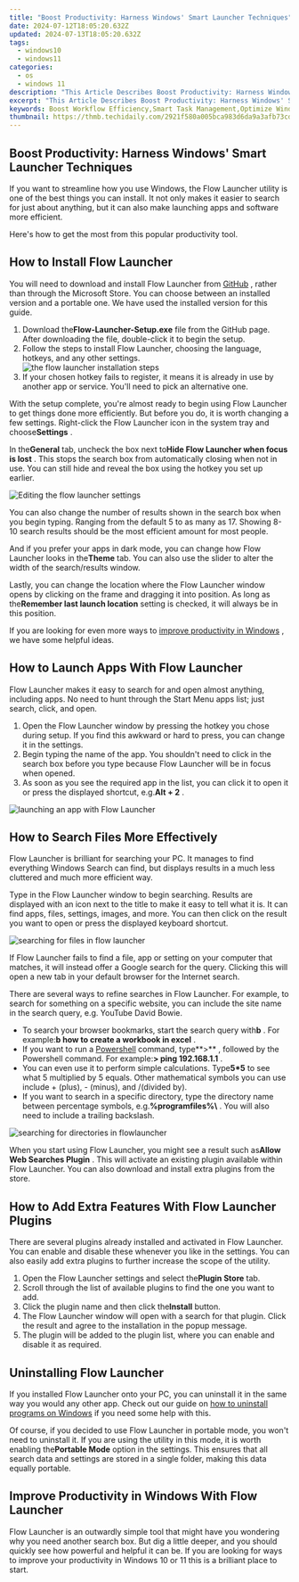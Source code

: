 ```yaml
---
title: "Boost Productivity: Harness Windows' Smart Launcher Techniques"
date: 2024-07-12T18:05:20.632Z
updated: 2024-07-13T18:05:20.632Z
tags:
  - windows10
  - windows11
categories:
  - os
  - windows 11
description: "This Article Describes Boost Productivity: Harness Windows' Smart Launcher Techniques"
excerpt: "This Article Describes Boost Productivity: Harness Windows' Smart Launcher Techniques"
keywords: Boost Workflow Efficiency,Smart Task Management,Optimize Windows Routines,Enhance Productivity Tools,Master Launcher Techniques,Streamline Desktop Setup,Improve Task Automation
thumbnail: https://thmb.techidaily.com/2921f580a005bca983d6da9a3afb73cd46b3297303a92739f51d69c3aa21056e.jpg
---
```


## Boost Productivity: Harness Windows' Smart Launcher Techniques

 If you want to streamline how you use Windows, the Flow Launcher utility is one of the best things you can install. It not only makes it easier to search for just about anything, but it can also make launching apps and software more efficient.

Here's how to get the most from this popular productivity tool.

## How to Install Flow Launcher

 You will need to download and install Flow Launcher from [GitHub](https://github.com/Flow-Launcher/Flow.Launcher/releases/tag/v1.9.5) , rather than through the Microsoft Store. You can choose between an installed version and a portable one. We have used the installed version for this guide.

1. Download the**Flow-Launcher-Setup.exe** file from the GitHub page. After downloading the file, double-click it to begin the setup.
2. Follow the steps to install Flow Launcher, choosing the language, hotkeys, and any other settings.  
![the flow launcher installation steps](https://static1.makeuseofimages.com/wordpress/wp-content/uploads/2022/12/flowlauncher-install.jpg)
3. If your chosen hotkey fails to register, it means it is already in use by another app or service. You'll need to pick an alternative one.

 With the setup complete, you're almost ready to begin using Flow Launcher to get things done more efficiently. But before you do, it is worth changing a few settings. Right-click the Flow Launcher icon in the system tray and choose**Settings** .

 In the**General** tab, uncheck the box next to**Hide Flow Launcher when focus is lost** . This stops the search box from automatically closing when not in use. You can still hide and reveal the box using the hotkey you set up earlier.

![Editing the flow launcher settings](https://static1.makeuseofimages.com/wordpress/wp-content/uploads/2022/12/flowlauncher-settings.jpg)

 You can also change the number of results shown in the search box when you begin typing. Ranging from the default 5 to as many as 17\. Showing 8-10 search results should be the most efficient amount for most people.

 And if you prefer your apps in dark mode, you can change how Flow Launcher looks in the**Theme** tab. You can also use the slider to alter the width of the search/results window.

 Lastly, you can change the location where the Flow Launcher window opens by clicking on the frame and dragging it into position. As long as the**Remember last launch location** setting is checked, it will always be in this position.

 If you are looking for even more ways to [improve productivity in Windows](https://www.makeuseof.com/set-up-windows-pc-maximum-productivity/) , we have some helpful ideas.

## How to Launch Apps With Flow Launcher

 Flow Launcher makes it easy to search for and open almost anything, including apps. No need to hunt through the Start Menu apps list; just search, click, and open.

1. Open the Flow Launcher window by pressing the hotkey you chose during setup. If you find this awkward or hard to press, you can change it in the settings.
2. Begin typing the name of the app. You shouldn't need to click in the search box before you type because Flow Launcher will be in focus when opened.
3. As soon as you see the required app in the list, you can click it to open it or press the displayed shortcut, e.g.**Alt + 2** .

![launching an app with Flow Launcher](https://static1.makeuseofimages.com/wordpress/wp-content/uploads/2022/12/flowlauncher-searchapp.jpg)

## How to Search Files More Effectively

 Flow Launcher is brilliant for searching your PC. It manages to find everything Windows Search can find, but displays results in a much less cluttered and much more efficient way.

 Type in the Flow Launcher window to begin searching. Results are displayed with an icon next to the title to make it easy to tell what it is. It can find apps, files, settings, images, and more. You can then click on the result you want to open or press the displayed keyboard shortcut.

![searching for files in flow launcher](https://static1.makeuseofimages.com/wordpress/wp-content/uploads/2022/12/flowlauncher-searchfiles.jpg)

 If Flow Launcher fails to find a file, app or setting on your computer that matches, it will instead offer a Google search for the query. Clicking this will open a new tab in your default browser for the Internet search.

 There are several ways to refine searches in Flow Launcher. For example, to search for something on a specific website, you can include the site name in the search query, e.g. YouTube David Bowie.

* To search your browser bookmarks, start the search query with**b** . For example:**b how to create a workbook in excel** .
* If you want to run a [Powershell](https://www.makeuseof.com/what-is-windows-powershell/) command, type**\>** , followed by the Powershell command. For example:**\> ping 192.168.1.1** .
* You can even use it to perform simple calculations. Type**5\*5** to see what 5 multiplied by 5 equals. Other mathematical symbols you can use include + (plus), - (minus), and /(divided by).
* If you want to search in a specific directory, type the directory name between percentage symbols, e.g.**%programfiles%\\** . You will also need to include a trailing backslash.

![searching for directories in flowlauncher](https://static1.makeuseofimages.com/wordpress/wp-content/uploads/2022/12/flowlauncher-searchdirectory.jpg)

 When you start using Flow Launcher, you might see a result such as**Allow Web Searches Plugin** . This will activate an existing plugin available within Flow Launcher. You can also download and install extra plugins from the store.

## How to Add Extra Features With Flow Launcher Plugins

 There are several plugins already installed and activated in Flow Launcher. You can enable and disable these whenever you like in the settings. You can also easily add extra plugins to further increase the scope of the utility.

1. Open the Flow Launcher settings and select the**Plugin Store** tab.
2. Scroll through the list of available plugins to find the one you want to add.
3. Click the plugin name and then click the**Install** button.
4. The Flow Launcher window will open with a search for that plugin. Click the result and agree to the installation in the popup message.
5. The plugin will be added to the plugin list, where you can enable and disable it as required.

## Uninstalling Flow Launcher

 If you installed Flow Launcher onto your PC, you can uninstall it in the same way you would any other app. Check out our guide on [how to uninstall programs on Windows](https://www.makeuseof.com/tag/how-to-uninstall-programs-on-windows-10/) if you need some help with this.

 Of course, if you decided to use Flow Launcher in portable mode, you won't need to uninstall it. If you are using the utility in this mode, it is worth enabling the**Portable Mode** option in the settings. This ensures that all search data and settings are stored in a single folder, making this data equally portable.

## Improve Productivity in Windows With Flow Launcher

 Flow Launcher is an outwardly simple tool that might have you wondering why you need another search box. But dig a little deeper, and you should quickly see how powerful and helpful it can be. If you are looking for ways to improve your productivity in Windows 10 or 11 this is a brilliant place to start.


<ins class="adsbygoogle"
     style="display:block"
     data-ad-format="autorelaxed"
     data-ad-client="ca-pub-7571918770474297"
     data-ad-slot="1223367746"></ins>



<ins class="adsbygoogle"
     style="display:block"
     data-ad-client="ca-pub-7571918770474297"
     data-ad-slot="8358498916"
     data-ad-format="auto"
     data-full-width-responsive="true"></ins>


